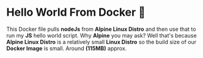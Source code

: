 # Hello World From Docker 🚀

This Docker file pulls **nodeJs** from **Alpine Linux Distro** and then use that to run my **JS** hello world script. Why **Alpine** you may ask? Well that's because **Alpine Linux Distro** is a relatively small **Linux Distro** so the build size of our **Docker Image** is small. Around **(115MB)** approx.
